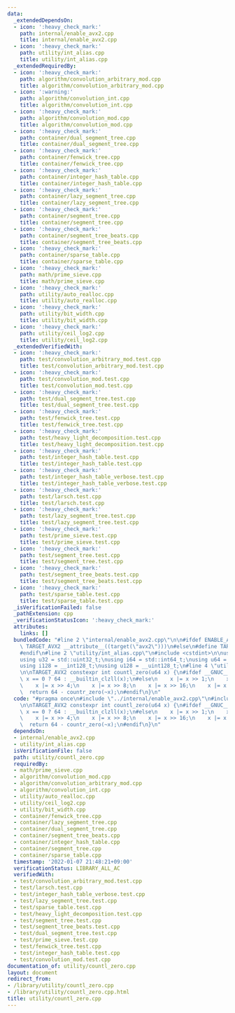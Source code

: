 ```yaml
---
data:
  _extendedDependsOn:
  - icon: ':heavy_check_mark:'
    path: internal/enable_avx2.cpp
    title: internal/enable_avx2.cpp
  - icon: ':heavy_check_mark:'
    path: utility/int_alias.cpp
    title: utility/int_alias.cpp
  _extendedRequiredBy:
  - icon: ':heavy_check_mark:'
    path: algorithm/convolution_arbitrary_mod.cpp
    title: algorithm/convolution_arbitrary_mod.cpp
  - icon: ':warning:'
    path: algorithm/convolution_int.cpp
    title: algorithm/convolution_int.cpp
  - icon: ':heavy_check_mark:'
    path: algorithm/convolution_mod.cpp
    title: algorithm/convolution_mod.cpp
  - icon: ':heavy_check_mark:'
    path: container/dual_segment_tree.cpp
    title: container/dual_segment_tree.cpp
  - icon: ':heavy_check_mark:'
    path: container/fenwick_tree.cpp
    title: container/fenwick_tree.cpp
  - icon: ':heavy_check_mark:'
    path: container/integer_hash_table.cpp
    title: container/integer_hash_table.cpp
  - icon: ':heavy_check_mark:'
    path: container/lazy_segment_tree.cpp
    title: container/lazy_segment_tree.cpp
  - icon: ':heavy_check_mark:'
    path: container/segment_tree.cpp
    title: container/segment_tree.cpp
  - icon: ':heavy_check_mark:'
    path: container/segment_tree_beats.cpp
    title: container/segment_tree_beats.cpp
  - icon: ':heavy_check_mark:'
    path: container/sparse_table.cpp
    title: container/sparse_table.cpp
  - icon: ':heavy_check_mark:'
    path: math/prime_sieve.cpp
    title: math/prime_sieve.cpp
  - icon: ':heavy_check_mark:'
    path: utility/auto_realloc.cpp
    title: utility/auto_realloc.cpp
  - icon: ':heavy_check_mark:'
    path: utility/bit_width.cpp
    title: utility/bit_width.cpp
  - icon: ':heavy_check_mark:'
    path: utility/ceil_log2.cpp
    title: utility/ceil_log2.cpp
  _extendedVerifiedWith:
  - icon: ':heavy_check_mark:'
    path: test/convolution_arbitrary_mod.test.cpp
    title: test/convolution_arbitrary_mod.test.cpp
  - icon: ':heavy_check_mark:'
    path: test/convolution_mod.test.cpp
    title: test/convolution_mod.test.cpp
  - icon: ':heavy_check_mark:'
    path: test/dual_segment_tree.test.cpp
    title: test/dual_segment_tree.test.cpp
  - icon: ':heavy_check_mark:'
    path: test/fenwick_tree.test.cpp
    title: test/fenwick_tree.test.cpp
  - icon: ':heavy_check_mark:'
    path: test/heavy_light_decomposition.test.cpp
    title: test/heavy_light_decomposition.test.cpp
  - icon: ':heavy_check_mark:'
    path: test/integer_hash_table.test.cpp
    title: test/integer_hash_table.test.cpp
  - icon: ':heavy_check_mark:'
    path: test/integer_hash_table_verbose.test.cpp
    title: test/integer_hash_table_verbose.test.cpp
  - icon: ':heavy_check_mark:'
    path: test/larsch.test.cpp
    title: test/larsch.test.cpp
  - icon: ':heavy_check_mark:'
    path: test/lazy_segment_tree.test.cpp
    title: test/lazy_segment_tree.test.cpp
  - icon: ':heavy_check_mark:'
    path: test/prime_sieve.test.cpp
    title: test/prime_sieve.test.cpp
  - icon: ':heavy_check_mark:'
    path: test/segment_tree.test.cpp
    title: test/segment_tree.test.cpp
  - icon: ':heavy_check_mark:'
    path: test/segment_tree_beats.test.cpp
    title: test/segment_tree_beats.test.cpp
  - icon: ':heavy_check_mark:'
    path: test/sparse_table.test.cpp
    title: test/sparse_table.test.cpp
  _isVerificationFailed: false
  _pathExtension: cpp
  _verificationStatusIcon: ':heavy_check_mark:'
  attributes:
    links: []
  bundledCode: "#line 2 \"internal/enable_avx2.cpp\"\n\n#ifdef ENABLE_AVX2\n#define\
    \ TARGET_AVX2 __attribute__((target(\"avx2\")))\n#else\n#define TARGET_AVX2\n\
    #endif\n#line 2 \"utility/int_alias.cpp\"\n#include <cstdint>\n\nusing i32 = std::int32_t;\n\
    using u32 = std::uint32_t;\nusing i64 = std::int64_t;\nusing u64 = std::uint64_t;\n\
    using i128 = __int128_t;\nusing u128 = __uint128_t;\n#line 4 \"utility/countl_zero.cpp\"\
    \n\nTARGET_AVX2 constexpr int countl_zero(u64 x) {\n#ifdef __GNUC__\n    return\
    \ x == 0 ? 64 : __builtin_clzll(x);\n#else\n    x |= x >> 1;\n    x |= x >> 2;\n\
    \    x |= x >> 4;\n    x |= x >> 8;\n    x |= x >> 16;\n    x |= x >> 32;\n  \
    \  return 64 - countr_zero(~x);\n#endif\n}\n"
  code: "#pragma once\n#include \"../internal/enable_avx2.cpp\"\n#include \"int_alias.cpp\"\
    \n\nTARGET_AVX2 constexpr int countl_zero(u64 x) {\n#ifdef __GNUC__\n    return\
    \ x == 0 ? 64 : __builtin_clzll(x);\n#else\n    x |= x >> 1;\n    x |= x >> 2;\n\
    \    x |= x >> 4;\n    x |= x >> 8;\n    x |= x >> 16;\n    x |= x >> 32;\n  \
    \  return 64 - countr_zero(~x);\n#endif\n}\n"
  dependsOn:
  - internal/enable_avx2.cpp
  - utility/int_alias.cpp
  isVerificationFile: false
  path: utility/countl_zero.cpp
  requiredBy:
  - math/prime_sieve.cpp
  - algorithm/convolution_mod.cpp
  - algorithm/convolution_arbitrary_mod.cpp
  - algorithm/convolution_int.cpp
  - utility/auto_realloc.cpp
  - utility/ceil_log2.cpp
  - utility/bit_width.cpp
  - container/fenwick_tree.cpp
  - container/lazy_segment_tree.cpp
  - container/dual_segment_tree.cpp
  - container/segment_tree_beats.cpp
  - container/integer_hash_table.cpp
  - container/segment_tree.cpp
  - container/sparse_table.cpp
  timestamp: '2022-01-07 21:48:21+09:00'
  verificationStatus: LIBRARY_ALL_AC
  verifiedWith:
  - test/convolution_arbitrary_mod.test.cpp
  - test/larsch.test.cpp
  - test/integer_hash_table_verbose.test.cpp
  - test/lazy_segment_tree.test.cpp
  - test/sparse_table.test.cpp
  - test/heavy_light_decomposition.test.cpp
  - test/segment_tree.test.cpp
  - test/segment_tree_beats.test.cpp
  - test/dual_segment_tree.test.cpp
  - test/prime_sieve.test.cpp
  - test/fenwick_tree.test.cpp
  - test/integer_hash_table.test.cpp
  - test/convolution_mod.test.cpp
documentation_of: utility/countl_zero.cpp
layout: document
redirect_from:
- /library/utility/countl_zero.cpp
- /library/utility/countl_zero.cpp.html
title: utility/countl_zero.cpp
---
```

